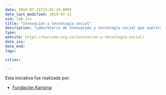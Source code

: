 ```yaml
---
date: 2019-07-21T23:02:24.000Z
date_last_modified: 2019-07-21
uid: lab-its
title: "Innovación y tecnología social"
description: "Laboratorio de Innovación y tecnología social que explora nuevas estrategias, conceptos, ideas y organizaciones para afrontar necesidades sociales usando diferentes formas de tecnología con el objetivo de enriquecer a la sociedad civil."
type: 
website: https://karisma.org.co/innovacion-y-tecnologia-social/
date_ini: 
date_end: 
tags:

cities: 

---
```


Esta iniciativa fue realizada por:

- [Fundación Karisma](/i/fundacion-karisma.html)
